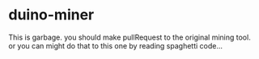 # duino-miner
This is garbage. you should make pullRequest to the original mining tool.  
or you can might do that to this one by reading spaghetti code...